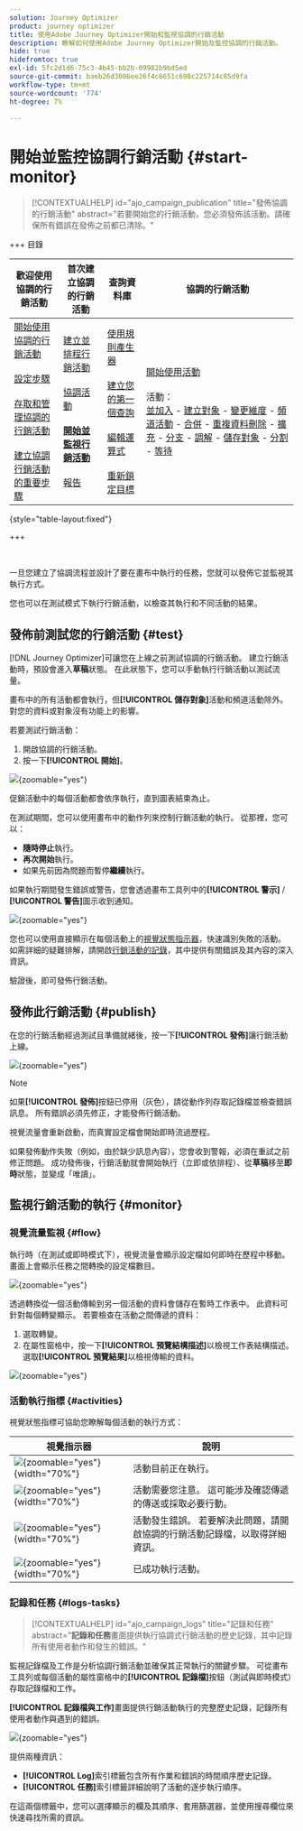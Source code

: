 ```yaml
---
solution: Journey Optimizer
product: journey optimizer
title: 使用Adobe Journey Optimizer開始和監視協調的行銷活動
description: 瞭解如何使用Adobe Journey Optimizer開始及監控協調的行銷活動。
hide: true
hidefromtoc: true
exl-id: 5fc2d1d6-75c3-4b45-bb2b-09982b9bd5ed
source-git-commit: baeb26d3006ee26f4c6651c698c225714c85d9fa
workflow-type: tm+mt
source-wordcount: '774'
ht-degree: 7%

---
```


# 開始並監控協調行銷活動 {#start-monitor}

>[!CONTEXTUALHELP]
>id="ajo_campaign_publication"
>title="發佈協調的行銷活動"
>abstract="若要開始您的行銷活動，您必須發佈該活動。請確保所有錯誤在發佈之前都已清除。"

+++ 目錄

| 歡迎使用協調的行銷活動 | 首次建立協調的行銷活動 | 查詢資料庫 | 協調的行銷活動 |
|---|---|---|---|
| [開始使用協調的行銷活動](gs-orchestrated-campaigns.md)<br/><br/>[設定步驟](configuration-steps.md)<br/><br/>[存取和管理協調的行銷活動](access-manage-orchestrated-campaigns.md)<br/><br/>[建立協調行銷活動的重要步驟](gs-campaign-creation.md) | [建立並排程行銷活動](create-orchestrated-campaign.md)<br/><br/>[協調活動](orchestrate-activities.md)<br/><br/><b>[開始並監視行銷活動](start-monitor-campaigns.md)</b><br/><br/>[報告](reporting-campaigns.md) | [使用規則產生器](orchestrated-rule-builder.md)<br/><br/>[建立您的第一個查詢](build-query.md)<br/><br/>[編輯運算式](edit-expressions.md)<br/><br/>[重新鎖定目標](retarget.md) | [開始使用活動](activities/about-activities.md)<br/><br/>活動：<br/>[並加入](activities/and-join.md) - [建立對象](activities/build-audience.md) - [變更維度](activities/change-dimension.md) - [頻道活動](activities/channels.md) - [合併](activities/combine.md) - [重複資料刪除](activities/deduplication.md) - [擴充](activities/enrichment.md) - [分支](activities/fork.md) - [調解](activities/reconciliation.md) - [儲存對象](activities/save-audience.md) - [分割](activities/split.md) - [等待](activities/wait.md) |

{style="table-layout:fixed"}

+++

<br/>

一旦您建立了協調流程並設計了要在畫布中執行的任務，您就可以發佈它並監視其執行方式。

您也可以在測試模式下執行行銷活動，以檢查其執行和不同活動的結果。

## 發佈前測試您的行銷活動 {#test}

[!DNL Journey Optimizer]可讓您在上線之前測試協調的行銷活動。 建立行銷活動時，預設會進入&#x200B;**草稿**&#x200B;狀態。 在此狀態下，您可以手動執行行銷活動以測試流量。

畫布中的所有活動都會執行，但&#x200B;**[!UICONTROL 儲存對象]**&#x200B;活動和頻道活動除外。 對您的資料或對象沒有功能上的影響。

若要測試行銷活動：

1. 開啟協調的行銷活動。
2. 按一下&#x200B;**[!UICONTROL 開始]**。

![](assets/campaign-start.png){zoomable="yes"}

促銷活動中的每個活動都會依序執行，直到圖表結束為止。

在測試期間，您可以使用畫布中的動作列來控制行銷活動的執行。 從那裡，您可以：

* **隨時停止**&#x200B;執行。
* **再次開始**&#x200B;執行。
* 如果先前因為問題而暫停&#x200B;**繼續**&#x200B;執行。

如果執行期間發生錯誤或警告，您會透過畫布工具列中的&#x200B;**[!UICONTROL 警示]** / **[!UICONTROL 警告]**&#x200B;圖示收到通知。

![](assets/campaign-warning.png){zoomable="yes"}

您也可以使用直接顯示在每個活動上的[視覺狀態指示器](#activities)，快速識別失敗的活動。 如需詳細的疑難排解，請開啟[行銷活動的記錄](#logs-tasks)，其中提供有關錯誤及其內容的深入資訊。

驗證後，即可發佈行銷活動。

## 發佈此行銷活動 {#publish}

在您的行銷活動經過測試且準備就緒後，按一下&#x200B;**[!UICONTROL 發佈]**&#x200B;讓行銷活動上線。

![](assets/campaign-publish.png){zoomable="yes"}

>[!NOTE]
>
>如果&#x200B;**[!UICONTROL 發佈]**&#x200B;按鈕已停用（灰色），請從動作列存取記錄檔並檢查錯誤訊息。 所有錯誤必須先修正，才能發佈行銷活動。

視覺流量會重新啟動，而真實設定檔會開始即時流過歷程。

如果發佈動作失敗（例如，由於缺少訊息內容），您會收到警報，必須在重試之前修正問題。 成功發佈後，行銷活動就會開始執行（立即或依排程）、從&#x200B;**草稿**&#x200B;移至&#x200B;**即時**&#x200B;狀態，並變成「唯讀」。

## 監視行銷活動的執行 {#monitor}

### 視覺流量監視 {#flow}

執行時（在測試或即時模式下），視覺流量會顯示設定檔如何即時在歷程中移動。 畫面上會顯示任務之間轉換的設定檔數目。

![](assets/workflow-execution.png){zoomable="yes"}

透過轉換從一個活動傳輸到另一個活動的資料會儲存在暫時工作表中。 此資料可針對每個轉變顯示。 若要檢查在活動之間傳遞的資料：

1. 選取轉變。
1. 在屬性窗格中，按一下&#x200B;**[!UICONTROL 預覽結構描述]**&#x200B;以檢視工作表結構描述。 選取&#x200B;**[!UICONTROL 預覽結果]**&#x200B;以檢視傳輸的資料。

![](assets/transition.png){zoomable="yes"}

### 活動執行指標 {#activities}

視覺狀態指標可協助您瞭解每個活動的執行方式：

| 視覺指示器 | 說明 |
|-----|------------|
| ![](assets/activity-status-pending.png){zoomable="yes"}{width="70%"} | 活動目前正在執行。 |
| ![](assets/activity-status-orange.png){zoomable="yes"}{width="70%"} | 活動需要您注意。 這可能涉及確認傳遞的傳送或採取必要行動。 |
| ![](assets/activity-status-red.png){zoomable="yes"}{width="70%"} | 活動發生錯誤。 若要解決此問題，請開啟協調的行銷活動記錄檔，以取得詳細資訊。 |
| ![](assets/activity-status-green.png){zoomable="yes"}{width="70%"} | 已成功執行活動。 |

### 記錄和任務 {#logs-tasks}

>[!CONTEXTUALHELP]
>id="ajo_campaign_logs"
>title="記錄和任務"
>abstract="**記錄和任務**&#x200B;畫面提供執行協調式行銷活動的歷史記錄，其中記錄所有使用者動作和發生的錯誤。"

監視記錄檔及工作是分析協調行銷活動並確保其正常執行的關鍵步驟。 可從畫布工具列或每個活動的屬性窗格中的&#x200B;**[!UICONTROL 記錄檔]**&#x200B;按鈕（測試與即時模式）存取記錄檔和工作。

**[!UICONTROL 記錄檔與工作]**&#x200B;畫面提供行銷活動執行的完整歷史記錄，記錄所有使用者動作與遇到的錯誤。

![](assets/workflow-logs.png){zoomable="yes"}

提供兩種資訊：

* **[!UICONTROL Log]**&#x200B;索引標籤包含所有作業和錯誤的時間順序歷史記錄。
* **[!UICONTROL 任務]**&#x200B;索引標籤詳細說明了活動的逐步執行順序。

在這兩個標籤中，您可以選擇顯示的欄及其順序、套用篩選器，並使用搜尋欄位來快速尋找所需的資訊。
